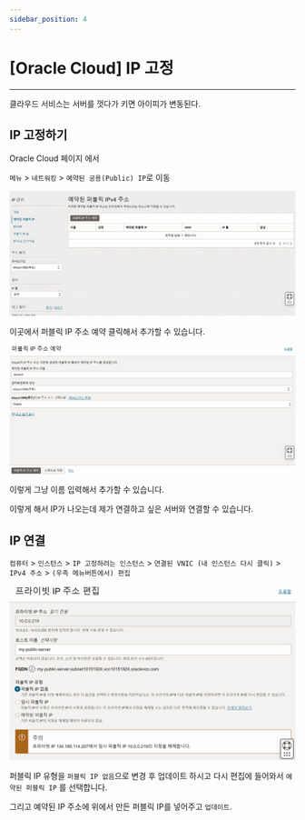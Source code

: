 ```yaml
---
sidebar_position: 4
---
```


# [Oracle Cloud] IP 고정
---

클라우드 서비스는 서버를 껏다가 키면 아이피가 변동된다.


## IP 고정하기

Oracle Cloud 페이지 에서

`메뉴` > `네트워킹` > `예약된 공용(Public) IP`로 이동


![alt text](./img/infra4/image.png)

이곳에서 퍼블릭 IP 주소 예약 클릭해서 추가할 수 있습니다.

![alt text](./img/infra4/image1.png)

이렇게 그냥 이름 입력해서 추가할 수 있습니다.


이렇게 해서 IP가 나오는데 제가 연결하고 싶은 서버와 연결할 수 있습니다.


## IP 연결

`컴퓨터` > `인스턴스` > `IP 고정하려는 인스턴스` > `연결된 VNIC (내 인스턴스 다시 클릭)` > `IPv4 주소` >  `(우측 메뉴버튼에서) 편집`

![alt text](./img/infra4/image2.png)

퍼블릭 IP 유형을 `퍼블릭 IP 없음`으로 변경 후 업데이트 하시고 다시 편집에 들어와서 `예약된 퍼블릭 IP` 를 선택합니다.

그리고 예약된 IP 주소에 위에서 만든 퍼블릭 IP를 넣어주고 `업데이트`.

